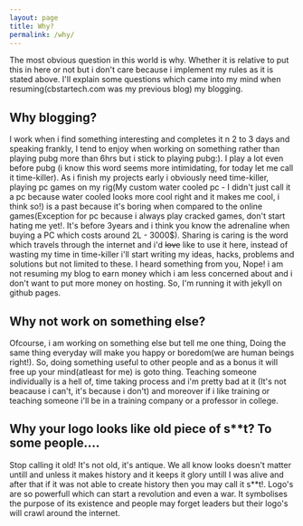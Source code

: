 ```yaml
---
layout: page
title: Why?
permalink: /why/
---
```


The most obvious question in this world is why. Whether it is relative to put this in here or not but i don't care because i implement my rules as it is stated above. I'll explain some questions which came into my mind when resuming(cbstartech.com was my previous blog) my blogging.

## Why blogging?

I work when i find something interesting and completes it n 2 to 3 days and speaking frankly, I tend to enjoy when working on something rather than playing pubg more than 6hrs but i stick to playing pubg:). I play a lot even before pubg (i know this word seems more intimidating, for today let me call it time-killer). As i finish my projects early i obviously need time-killer, playing pc games on my rig(My custom water cooled pc - I didn't just call it a pc because water cooled looks more cool right and it makes me cool, i think so!) is a past because it's boring when compared to the online games(Exception for pc because i always play cracked games, don't start hating me yet!. It's before 3years and i think you know the adrenaline when buying a PC which costs around 2L - 3000$). Sharing is caring is the word which travels through the internet and i'd ~~love~~ like to use it here, instead of wasting my time in time-killer i'll start writing my ideas, hacks, problems and solutions but not limited to these. I heard something from you, Nope! i am not resuming my blog to earn money which i am less concerned about and i don't want to put more money on hosting. So, I'm running it with jekyll on github pages.

## Why not work on something else?

Ofcourse, i am working on something else but tell me one thing, Doing the same thing everyday will make you happy or boredom(we are human beings right!). So, doing something useful to other people and as a bonus it will free up your mind(atleast for me) is goto thing. Teaching someone individually is a hell of, time taking process and i'm pretty bad at it (It's not beacause i can't, it's because i don't) and moreover if i like training or teaching someone i'll be in a training company or a professor in college.

## Why your logo looks like old piece of s**t? To some people....

Stop calling it old! It's not old, it's antique. We all know looks doesn't matter untill and unless it makes history and it keeps it glory untill I was alive and after that if it was not able to create history then you may call it s**t!. Logo's are so powerfull which can start a revolution and even a war. It symbolises the purpose of its existence and people may forget leaders but their logo's will crawl around the internet.